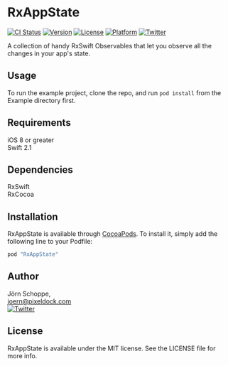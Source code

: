 # RxAppState

[![CI Status](http://img.shields.io/travis/pixeldock/RxAppState.svg?style=flat)](https://travis-ci.org/pixeldock/RxAppState)
[![Version](https://img.shields.io/cocoapods/v/RxAppState.svg?style=flat)](http://cocoapods.org/pods/RxAppState)
[![License](https://img.shields.io/cocoapods/l/RxAppState.svg?style=flat)](http://cocoapods.org/pods/RxAppState)
[![Platform](https://img.shields.io/cocoapods/p/RxAppState.svg?style=flat)](http://cocoapods.org/pods/RxAppState)
[![Twitter](https://img.shields.io/badge/Twitter-@pixeldock-blue.svg?style=flat)](http://twitter.com/pixeldock)


A collection of handy RxSwift Observables that let you observe all the changes in your app's state.


## Usage

To run the example project, clone the repo, and run `pod install` from the Example directory first.

## Requirements

iOS 8 or greater    
Swift 2.1

## Dependencies
RxSwift  
RxCocoa

## Installation

RxAppState is available through [CocoaPods](http://cocoapods.org). To install
it, simply add the following line to your Podfile:

```ruby
pod "RxAppState"
```

## Author

Jörn Schoppe,  
joern@pixeldock.com   
[![Twitter](https://img.shields.io/badge/Twitter-@pixeldock-blue.svg?style=flat)](http://twitter.com/pixeldock)

## License

RxAppState is available under the MIT license. See the LICENSE file for more info.
